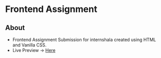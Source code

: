 # Frontend Assignment
## About
- Frontend Assignment Submission for internshala created using HTML and Vanilla CSS.
- Live Preview -> [Here](https://devashishchakraborty.github.io/frontend-assignment)